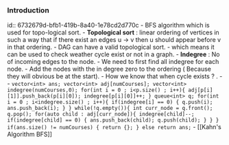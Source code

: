 ### Introduction
id:: 6732679d-bfb1-419b-8a40-1e78cd2d770c
	- BFS algorithm which is used for topo-logical sort.
	- __Topological sort__ : linear ordering of vertices in such a way that if there exist an edges u -> v then u should appear before v in that ordering.
	- DAG can have a valid topological sort.
		- which means it can be used to check weather cycle exist or not in a graph.
	- __Indegree__ : No of incoming edges to the node.
	- We need to first find all indegree for each node.
	- Add the nodes with the in degree zero to the ordering ( Because they will obvious be at the start).
	- How we know that when cycle exists ? .
		-
	- ```
	   vector<int> ans;
	          vector<int> adj[numCourses];
	          vector<int> indegree(numCourses,0);
	          for(int i = 0 ; i<p.size() ; i++){
	              adj[p[i][1]].push_back(p[i][0]);
	              indegree[p[i][0]]++;
	          }
	          queue<int> q;
	          for(int i = 0 ; i<indegree.size() ; i++){
	              if(indegree[i] == 0) {
	                  q.push(i);
	                  ans.push_back(i);
	              }
	          }
	          while(!q.empty()){
	              int curr_node = q.front();
	              q.pop();
	              for(auto child : adj[curr_node]){
	                  indegree[child]--;
	                  if(indegree[child] == 0) {
	                      ans.push_back(child);
	                      q.push(child);
	                  }
	              }
	          }
	          if(ans.size() != numCourses) {
	              return {};
	          }
	          else return ans;
	  ```
	- [[Kahn's Algorithm BFS]]